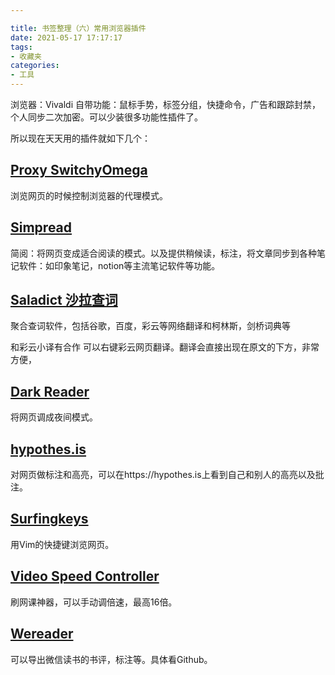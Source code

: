 ```yaml
---

title: 书签整理（六）常用浏览器插件
date: 2021-05-17 17:17:17
tags: 
- 收藏夹 
categories: 
- 工具
---
```


浏览器：Vivaldi
自带功能：鼠标手势，标签分组，快捷命令，广告和跟踪封禁，个人同步二次加密。可以少装很多功能性插件了。

所以现在天天用的插件就如下几个：

## [Proxy SwitchyOmega](https://chrome.google.com/webstore/detail/proxy-switchyomega/padekgcemlokbadohgkifijomclgjgif)

浏览网页的时候控制浏览器的代理模式。

## [Simpread](https://simpread.pro)

简阅：将网页变成适合阅读的模式。以及提供稍候读，标注，将文章同步到各种笔记软件：如印象笔记，notion等主流笔记软件等功能。

## [Saladict 沙拉查词](https://saladict.crimx.com/)

聚合查词软件，包括谷歌，百度，彩云等网络翻译和柯林斯，剑桥词典等

 和彩云小译有合作 可以右键彩云网页翻译。翻译会直接出现在原文的下方，非常方便，

## [Dark Reader](https://chrome.google.com/webstore/detail/dark-reader/eimadpbcbfnmbkopoojfekhnkhdbieeh)

将网页调成夜间模式。

## [hypothes.is](https://hypothes.is)

对网页做标注和高亮，可以在https://hypothes.is上看到自己和别人的高亮以及批注。

## [Surfingkeys](https://chrome.google.com/webstore/detail/surfingkeys/gfbliohnnapiefjpjlpjnehglfpaknnc)

用Vim的快捷键浏览网页。

## [Video Speed Controller](https://chrome.google.com/webstore/detail/video-speed-controller/nffaoalbilbmmfgbnbgppjihopabppdk)

刷网课神器，可以手动调倍速，最高16倍。

## [Wereader](https://github.com/Higurashi-kagome/wereader)

可以导出微信读书的书评，标注等。具体看Github。
